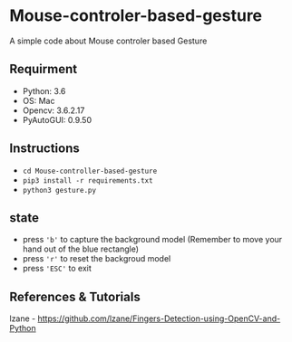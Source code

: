 # Mouse-controler-based-gesture
  A simple code about Mouse controler based Gesture
## Requirment
  - Python: 3.6  
  - OS: Mac  
  - Opencv: 3.6.2.17  
  - PyAutoGUI: 0.9.50  
## Instructions
  - `cd Mouse-controller-based-gesture`  
  - `pip3 install -r requirements.txt`  
  - `python3 gesture.py`  
  
## state
  - press `'b'` to capture the background model (Remember to move your hand out of the blue rectangle)
  - press `'r'` to reset the backgroud model
  - press `'ESC'` to exit
  
## References & Tutorials
  lzane - https://github.com/lzane/Fingers-Detection-using-OpenCV-and-Python
